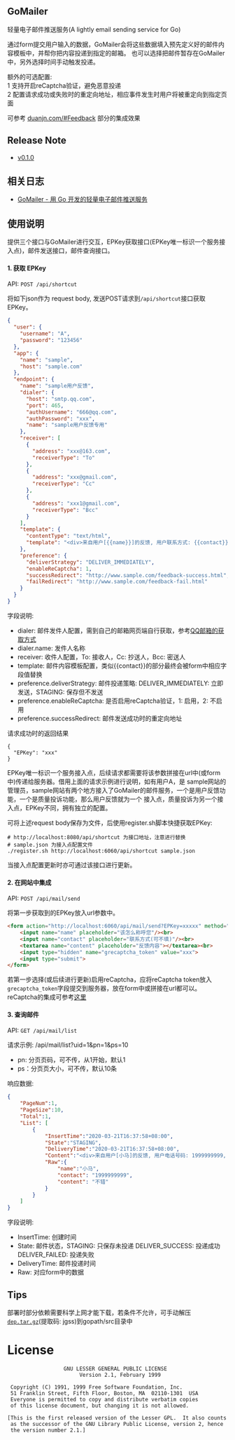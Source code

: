 ## GoMailer
轻量电子邮件推送服务(A lightly email sending service for Go)

通过form提交用户输入的数据，GoMailer会将这些数据填入预先定义好的邮件内容模板中，并帮你把内容投递到指定的邮箱。
也可以选择把邮件暂存在GoMailer中，另外选择时间手动触发投递。

额外的可选配置: <br>
1 支持开启reCaptcha验证，避免恶意投递<br>
2 配置请求成功或失败时的重定向地址，相应事件发生时用户将被重定向到指定页面

可参考 [duanjn.com/#Feedback](http://duanjn.com) 部分的集成效果

## Release Note
- [v0.1.0](https://github.com/DuanJiaNing/GoMailer/releases/tag/v0.1.0)

## 相关日志
- [GoMailer - 用 Go 开发的轻量电子邮件推送服务](https://www.jianshu.com/p/158a25a452ca)

## 使用说明
提供三个接口与GoMailer进行交互，EPKey获取接口(EPKey唯一标识一个服务接入点)，邮件发送接口，邮件查询接口。

#### 1. 获取 EPKey
API: `POST /api/shortcut`

将如下json作为 request body, 发送POST请求到`/api/shortcut`接口获取EPKey。
```json
{
  "user": {
    "username": "A",
    "password": "123456"
  },
  "app": {
    "name": "sample",
    "host": "sample.com"
  },
  "endpoint": {
    "name": "sample用户反馈",
    "dialer": {
      "host": "smtp.qq.com",
      "port": 465,
      "authUsername": "666@qq.com",
      "authPassword": "xxx",
      "name": "sample用户反馈专用"
    },
    "receiver": [
      {
        "address": "xxx@163.com",
        "receiverType": "To"
      },
      {
        "address": "xxx@gmail.com",
        "receiverType": "Cc"
      },
      {
        "address": "xxx1@gmail.com",
        "receiverType": "Bcc"
      }
    ],
    "template": {
      "contentType": "text/html",
      "template": "<div>来自用户[{{name}}]的反馈, 用户联系方式: {{contact}}, 反馈内容如下:<hr><p>{{content}}</p><div/>"
    },
    "preference": {
      "deliverStrategy": "DELIVER_IMMEDIATELY",
      "enableReCaptcha": 1,
      "successRedirect": "http://www.sample.com/feedback-success.html",
      "failRedirect": "http://www.sample.com/feedback-fail.html"
    }
  }
}
```

字段说明:
- dialer: 邮件发件人配置，需到自己的邮箱网页端自行获取，参考[QQ邮箱的获取方式](https://service.mail.qq.com/cgi-bin/help?subtype=1&id=28&no=1001256)
- dialer.name: 发件人名称
- receiver: 收件人配置，To: 接收人，Cc: 抄送人，Bcc: 密送人
- template: 邮件内容模板配置，类似{{contact}}的部分最终会被form中相应字段值替换
- preference.deliverStrategy: 邮件投递策略: DELIVER_IMMEDIATELY: 立即发送，STAGING: 保存但不发送
- preference.enableReCaptcha: 是否启用reCaptcha验证，1: 启用，2: 不启用
- preference.successRedirect: 邮件发送成功时的重定向地址

请求成功时的返回结果
```text
{
  "EPKey": "xxx"
}
``` 
EPKey唯一标识一个服务接入点，后续请求都需要将该参数拼接在url中(或form中)传递给服务器。借用上面的请求示例进行说明，如有用户A，是
sample网站的管理员，sample网站有两个地方接入了GoMailer的邮件服务，一个是用户反馈功能，一个是质量投诉功能，那么用户反馈就为一个
接入点，质量投诉为另一个接入点，EPKey不同，拥有独立的配置。

可将上述request body保存为文件，后使用register.sh脚本快捷获取EPKey:
```shell script
# http://localhost:8080/api/shortcut 为接口地址，注意进行替换
# sample.json 为接入点配置文件
./register.sh http://localhost:6060/api/shortcut sample.json
```

当接入点配置更新时亦可通过该接口进行更新。

#### 2. 在网站中集成
API: `POST /api/mail/send`

将第一步获取到的EPKey放入url参数中。
```html
<form action="http://localhost:6060/api/mail/send?EPKey=xxxxx" method="post">
    <input name="name" placeholder="该怎么称呼您"/><br>
    <input name="contact" placeholder="联系方式(可不填)"/><br>
    <textarea name="content" placeholder="反馈内容"></textarea><br>
    <input type="hidden" name="grecaptcha_token" value="xxx">
    <input type="submit">
</form>
```
若第一步选择(或后续进行更新)启用reCaptcha，应将reCaptcha token放入`grecaptcha_token`字段提交到服务器，放在form中或拼接在url都可以。
reCaptcha的集成可参考[这里](https://www.cnblogs.com/dulinan/p/12033018.html)

#### 3. 查询邮件
API: `GET /api/mail/list`

请求示例: /api/mail/list?uid=1&pn=1&ps=10
- pn: 分页页码，可不传，从1开始，默认1
- ps：分页页大小，可不传，默认10条

响应数据:
```json
{
    "PageNum":1,
    "PageSize":10,
    "Total":1,
    "List": [
        {
            "InsertTime":"2020-03-21T16:37:58+08:00",  
            "State":"STAGING",
            "DeliveryTime":"2020-03-21T16:37:58+08:00",
            "Content":"<div>来自用户[小马]的反馈, 用户电话号码: 1999999999, 反馈内容如下:<hr><p>不错</p><div/>",
            "Raw":{
                "name":"小马",
                "contact": "1999999999",
                "content": "不错"
            }
        }
    ]
}
```

字段说明:
- InsertTime: 创建时间
- State: 邮件状态，STAGING: 只保存未投递 DELIVER_SUCCESS: 投递成功 DELIVER_FAILED: 投递失败 
- DeliveryTime: 邮件投递时间
- Raw: 对应form中的数据

## Tips

部署时部分依赖需要科学上网才能下载，若条件不允许，可手动解压[`dep.tar.gz`](https://pan.baidu.com/s/1IJard_GsZJid0WhCHjIF_w)(提取码: jgss)到gopath/src目录中

License
============
```text
                  GNU LESSER GENERAL PUBLIC LICENSE
                       Version 2.1, February 1999

 Copyright (C) 1991, 1999 Free Software Foundation, Inc.
 51 Franklin Street, Fifth Floor, Boston, MA  02110-1301  USA
 Everyone is permitted to copy and distribute verbatim copies
 of this license document, but changing it is not allowed.

[This is the first released version of the Lesser GPL.  It also counts
 as the successor of the GNU Library Public License, version 2, hence
 the version number 2.1.]
```
